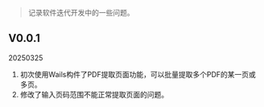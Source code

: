 
> 记录软件迭代开发中的一些问题。



## V0.0.1
20250325
1. 初次使用Wails构件了PDF提取页面功能，可以批量提取多个PDF的某一页或多页。
2. 修改了输入页码范围不能正常提取页面的问题。

